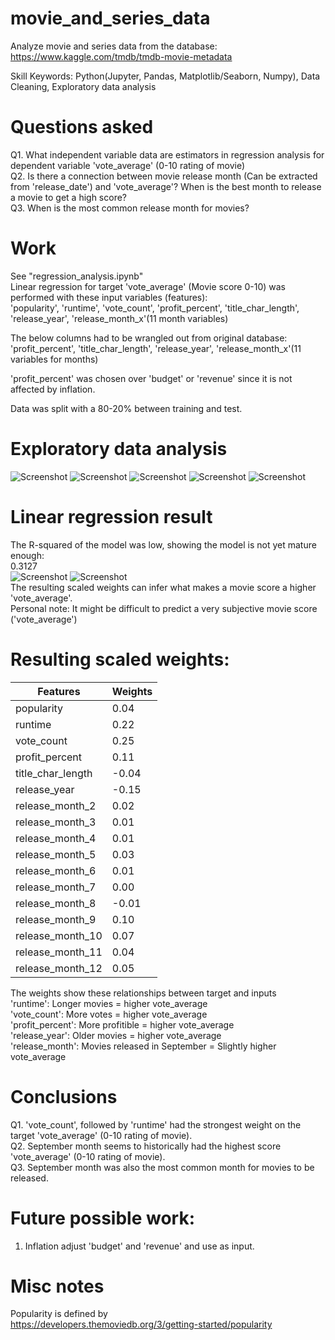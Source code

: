 # movie_and_series_data
Analyze movie and series data from the database:
https://www.kaggle.com/tmdb/tmdb-movie-metadata

Skill Keywords: Python(Jupyter, Pandas, Matplotlib/Seaborn, Numpy), Data Cleaning, Exploratory data analysis

# Questions asked
Q1. What independent variable data are estimators in regression analysis for dependent variable 'vote_average' (0-10 rating of movie)<br>
Q2. Is there a connection between movie release month (Can be extracted from 'release_date') and 'vote_average'? When is the best month to release a movie to get a high score?<br>
Q3. When is the most common release month for movies?<br>

# Work
See "regression_analysis.ipynb"<br>
Linear regression for target 'vote_average' (Movie score 0-10) was performed with these input variables (features):<br>
'popularity', 'runtime', 'vote_count', 'profit_percent', 'title_char_length', 'release_year', 'release_month_x'(11 month variables)

The below columns had to be wrangled out from original database:<br>
'profit_percent', 'title_char_length', 'release_year', 'release_month_x'(11 variables for months)

'profit_percent' was chosen over 'budget' or 'revenue' since it is not affected by inflation.

Data was split with a 80-20% between training and test.

# Exploratory data analysis
![Screenshot](Post-clean_vote_average_distribution.png)
![Screenshot](release_month_distribution.png)
![Screenshot](release_year_distribution.png)
![Screenshot](title_char_length_distribution.png)
![Screenshot](profit_percent_distribution.png)

# Linear regression result
The R-squared of the model was low, showing the model is not yet mature enough: <br>
0.3127<br>
![Screenshot](linear_regression_training_result.png)
![Screenshot](linear_regression_test_result.png)
<br>
The resulting scaled weights can infer what makes a movie score a higher 'vote_average'. <br>
Personal note: It might be difficult to predict a very subjective movie score ('vote_average')

# Resulting scaled weights:<br>
|  Features  | Weights |
| ------------- | ------------- |
| popularity  | 0.04  |
| runtime  | 0.22  |
| vote_count  | 0.25  |
| profit_percent  | 0.11  |
| title_char_length  | -0.04  |
| release_year  | -0.15  |
| release_month_2  | 0.02  |
| release_month_3  | 0.01  |
| release_month_4  | 0.01  |
| release_month_5  | 0.03  |
| release_month_6  | 0.01  |
| release_month_7  | 0.00  |
| release_month_8  | -0.01  |
| release_month_9  | 0.10  |
| release_month_10  | 0.07  |
| release_month_11  | 0.04  |
| release_month_12  | 0.05  |


The weights show these relationships between target and inputs<br>
'runtime':        Longer movies = higher vote_average<br>
'vote_count':     More votes = higher vote_average<br>
'profit_percent': More profitible = higher vote_average<br>
'release_year':   Older movies = higher vote_average<br>
'release_month':  Movies released in September = Slightly higher vote_average<br>

# Conclusions
Q1. 'vote_count', followed by 'runtime' had the strongest weight on the target 'vote_average' (0-10 rating of movie).<br>
Q2. September month seems to historically had the highest score 'vote_average' (0-10 rating of movie).<br>
Q3. September month was also the most common month for movies to be released.<br>

# Future possible work:
1. Inflation adjust 'budget' and 'revenue' and use as input.

# Misc notes
Popularity is defined by <br>
https://developers.themoviedb.org/3/getting-started/popularity